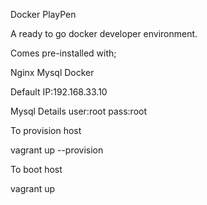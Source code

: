 Docker PlayPen

A ready to go docker developer environment.

Comes pre-installed with;

Nginx
Mysql
Docker

Default IP:192.168.33.10

Mysql Details
user:root
pass:root


To provision host

vagrant up --provision

To boot host

vagrant up